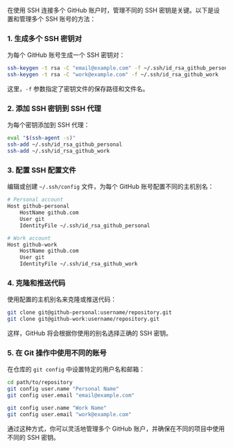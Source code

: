 在使用 SSH 连接多个 GitHub 账户时，管理不同的 SSH 密钥是关键。以下是设置和管理多个 SSH 账号的方法：

### 1. **生成多个 SSH 密钥对**
为每个 GitHub 账号生成一个 SSH 密钥对：
```bash
ssh-keygen -t rsa -C "email@example.com" -f ~/.ssh/id_rsa_github_personal
ssh-keygen -t rsa -C "work@example.com" -f ~/.ssh/id_rsa_github_work
```
这里，`-f` 参数指定了密钥文件的保存路径和文件名。

### 2. **添加 SSH 密钥到 SSH 代理**
为每个密钥添加到 SSH 代理：
```bash
eval "$(ssh-agent -s)"
ssh-add ~/.ssh/id_rsa_github_personal
ssh-add ~/.ssh/id_rsa_github_work
```

### 3. **配置 SSH 配置文件**
编辑或创建 `~/.ssh/config` 文件，为每个 GitHub 账号配置不同的主机别名：
```bash
# Personal account
Host github-personal
    HostName github.com
    User git
    IdentityFile ~/.ssh/id_rsa_github_personal

# Work account
Host github-work
    HostName github.com
    User git
    IdentityFile ~/.ssh/id_rsa_github_work
```

### 4. **克隆和推送代码**
使用配置的主机别名来克隆或推送代码：
```bash
git clone git@github-personal:username/repository.git
git clone git@github-work:username/repository.git
```
这样，GitHub 将会根据你使用的别名选择正确的 SSH 密钥。

### 5. **在 Git 操作中使用不同的账号**
在仓库的 `git config` 中设置特定的用户名和邮箱：
```bash
cd path/to/repository
git config user.name "Personal Name"
git config user.email "email@example.com"

git config user.name "Work Name"
git config user.email "work@example.com"
```

通过这种方式，你可以灵活地管理多个 GitHub 账户，并确保在不同的项目中使用不同的 SSH 密钥。
